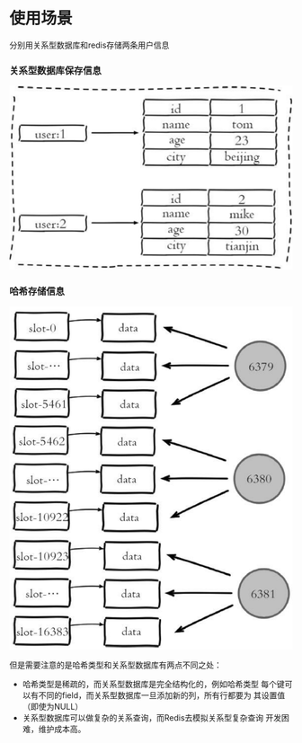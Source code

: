 # 使用场景

分别用关系型数据库和redis存储两条用户信息

### 关系型数据库保存信息

![](../../.gitbook/assets/image%20%2884%29.png)

### 哈希存储信息

![](../../.gitbook/assets/image%20%28226%29.png)

但是需要注意的是哈希类型和关系型数据库有两点不同之处：

* 哈希类型是稀疏的，而关系型数据库是完全结构化的，例如哈希类型 每个键可以有不同的field，而关系型数据库一旦添加新的列，所有行都要为 其设置值（即使为NULL）
* 关系型数据库可以做复杂的关系查询，而Redis去模拟关系型复杂查询 开发困难，维护成本高。


